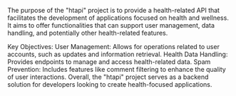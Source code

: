 The purpose of the "htapi" project is to provide a health-related API that facilitates the development of applications focused on health and wellness. It aims to offer functionalities that can support user management, data handling, and potentially other health-related features.

Key Objectives:
User Management: Allows for operations related to user accounts, such as updates and information retrieval.
Health Data Handling: Provides endpoints to manage and access health-related data.
Spam Prevention: Includes features like comment filtering to enhance the quality of user interactions.
Overall, the "htapi" project serves as a backend solution for developers looking to create health-focused applications.

